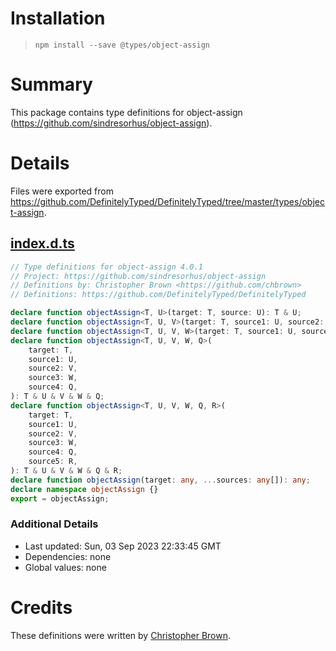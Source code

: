 # Installation
> `npm install --save @types/object-assign`

# Summary
This package contains type definitions for object-assign (https://github.com/sindresorhus/object-assign).

# Details
Files were exported from https://github.com/DefinitelyTyped/DefinitelyTyped/tree/master/types/object-assign.
## [index.d.ts](https://github.com/DefinitelyTyped/DefinitelyTyped/tree/master/types/object-assign/index.d.ts)
````ts
// Type definitions for object-assign 4.0.1
// Project: https://github.com/sindresorhus/object-assign
// Definitions by: Christopher Brown <https://github.com/chbrown>
// Definitions: https://github.com/DefinitelyTyped/DefinitelyTyped

declare function objectAssign<T, U>(target: T, source: U): T & U;
declare function objectAssign<T, U, V>(target: T, source1: U, source2: V): T & U & V;
declare function objectAssign<T, U, V, W>(target: T, source1: U, source2: V, source3: W): T & U & V & W;
declare function objectAssign<T, U, V, W, Q>(
    target: T,
    source1: U,
    source2: V,
    source3: W,
    source4: Q,
): T & U & V & W & Q;
declare function objectAssign<T, U, V, W, Q, R>(
    target: T,
    source1: U,
    source2: V,
    source3: W,
    source4: Q,
    source5: R,
): T & U & V & W & Q & R;
declare function objectAssign(target: any, ...sources: any[]): any;
declare namespace objectAssign {}
export = objectAssign;

````

### Additional Details
 * Last updated: Sun, 03 Sep 2023 22:33:45 GMT
 * Dependencies: none
 * Global values: none

# Credits
These definitions were written by [Christopher Brown](https://github.com/chbrown).
